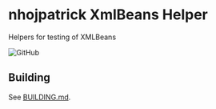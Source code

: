 # nhojpatrick XmlBeans Helper

Helpers for testing of XMLBeans

![GitHub](https://img.shields.io/github/license/nhojpatrick/nhojpatrick-xmlbeans-helper?style=plastic)

## Building

See [BUILDING.md](./BUILDING.md).
